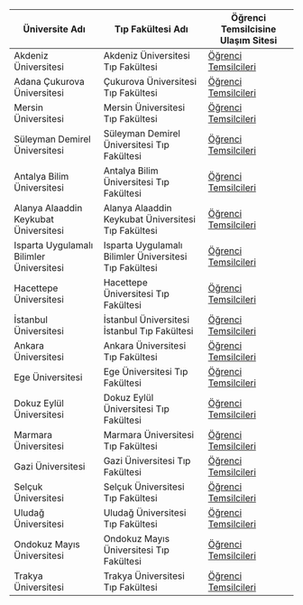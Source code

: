 | Üniversite Adı                | Tıp Fakültesi Adı         | Öğrenci Temsilcisine Ulaşım Sitesi                       |
|-------------------------------|---------------------------|-----------------------------------------------------------|
| Akdeniz Üniversitesi          | Akdeniz Üniversitesi Tıp Fakültesi  | [Öğrenci Temsilcileri](https://www.akdeniz.edu.tr/egitim/akdeniz-universitesi-tip-fakultesi)        |
| Adana Çukurova Üniversitesi   | Çukurova Üniversitesi Tıp Fakültesi | [Öğrenci Temsilcileri](https://www.cu.edu.tr/akademik/fakulteler/tip-fakultesi)             |
| Mersin Üniversitesi           | Mersin Üniversitesi Tıp Fakültesi  | [Öğrenci Temsilcileri](https://www.mersin.edu.tr/fakulteler/tip-fakultesi)         |
| Süleyman Demirel Üniversitesi | Süleyman Demirel Üniversitesi Tıp Fakültesi | [Öğrenci Temsilcileri](https://www.sdu.edu.tr/fakulteler/tip-fakultesi)             |
| Antalya Bilim Üniversitesi    | Antalya Bilim Üniversitesi Tıp Fakültesi | [Öğrenci Temsilcileri](https://www.antalya.edu.tr/tip-fakultesi)         |
| Alanya Alaaddin Keykubat Üniversitesi | Alanya Alaaddin Keykubat Üniversitesi Tıp Fakültesi | [Öğrenci Temsilcileri](https://www.alanya.edu.tr/akademik/tip-fakultesi)         |
| Isparta Uygulamalı Bilimler Üniversitesi | Isparta Uygulamalı Bilimler Üniversitesi Tıp Fakültesi | [Öğrenci Temsilcileri](https://www.isparta.edu.tr/tip-fakultesi)         |
| Hacettepe Üniversitesi        | Hacettepe Üniversitesi Tıp Fakültesi | [Öğrenci Temsilcileri](https://www.hacettepe.edu.tr/tip-fakultesi)      |
| İstanbul Üniversitesi         | İstanbul Üniversitesi İstanbul Tıp Fakültesi | [Öğrenci Temsilcileri](https://www.istanbul.edu.tr/tr/fakulte/tip)        |
| Ankara Üniversitesi           | Ankara Üniversitesi Tıp Fakültesi   | [Öğrenci Temsilcileri](https://www.ankara.edu.tr/tip-fakultesi)         |
| Ege Üniversitesi              | Ege Üniversitesi Tıp Fakültesi      | [Öğrenci Temsilcileri](https://www.ege.edu.tr/tr/tip-fakultesi)            |
| Dokuz Eylül Üniversitesi      | Dokuz Eylül Üniversitesi Tıp Fakültesi | [Öğrenci Temsilcileri](https://www.deu.edu.tr/tr/tip-fakultesi)            |
| Marmara Üniversitesi          | Marmara Üniversitesi Tıp Fakültesi  | [Öğrenci Temsilcileri](https://www.marmara.edu.tr/tip-fakultesi)        |
| Gazi Üniversitesi             | Gazi Üniversitesi Tıp Fakültesi     | [Öğrenci Temsilcileri](https://www.gazi.edu.tr/tr/tip-fakultesi)           |
| Selçuk Üniversitesi           | Selçuk Üniversitesi Tıp Fakültesi   | [Öğrenci Temsilcileri](https://www.selcuk.edu.tr/tip-fakultesi)         |
| Uludağ Üniversitesi           | Uludağ Üniversitesi Tıp Fakültesi   | [Öğrenci Temsilcileri](https://www.uludag.edu.tr/tr/tip-fakultesi)         |
| Ondokuz Mayıs Üniversitesi    | Ondokuz Mayıs Üniversitesi Tıp Fakültesi | [Öğrenci Temsilcileri](https://www.omu.edu.tr/tr/tip-fakultesi)            |
| Trakya Üniversitesi           | Trakya Üniversitesi Tıp Fakültesi   | [Öğrenci Temsilcileri](https://www.trakya.edu.tr/tip-fakultesi)         |
